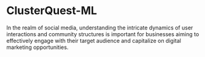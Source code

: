 # ClusterQuest-ML
In the realm of social media, understanding the intricate dynamics of user interactions and community structures is important for businesses aiming to effectively engage with their target audience and capitalize on digital marketing opportunities.
